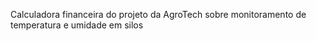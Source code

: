 Calculadora financeira do projeto da AgroTech sobre monitoramento de temperatura e umidade em silos
